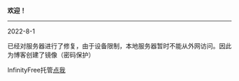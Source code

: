 **欢迎！**

---


2022-8-1

已经对服务器进行了修复，由于设备限制，本地服务器暂时不能从外网访问。因此为博客创建了镜像（密码保护）

InfinityFree托管[点我](https://leedc.rf.gd/ "点我")
